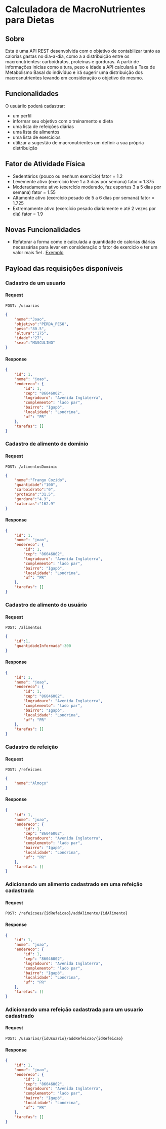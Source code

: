 # Calculadora de MacroNutrientes para Dietas

## Sobre
Esta é uma API REST desenvolvida com o objetivo de contabilizar tanto as calorias gastas no dia-a-dia, como a a distribuição entre os macronutrientes:
carboidratos, proteínas e gorduras. A partir de informações inicias como altura, peso e idade a API calculará a Taxa de Metabolismo Basal do indivíduo
e irá sugerir uma distribuição dos macrosnutrientes levando em consideração o objetivo do mesmo.

## Funcionalidades
O usuáriio poderá cadastrar:
  - um perfil
  - informar seu objetivo com o treinamento e dieta
  - uma lista de refeições diárias
  - uma lista de alimentos
  - uma lista de exercícios
  - utilizar a sugestão de macronutrientes um definir a sua própria distribuição
  
## Fator de Atividade Física  

  - Sedentários (pouco ou nenhum exercício) fator = 1.2
  - Levemente ativo (exercício leve 1 a 3 dias por semana) fator = 1.375
  - Moderadamente ativo (exercício moderado, faz esportes 3 a 5 dias por semana) fator = 1.55
  - Altamente ativo (exercício pesado de 5 a 6 dias por semana) fator = 1.725
  - Extremamente ativo (exercício pesado diariamente e até 2 vezes por dia) fator = 1.9

## Novas Funcionalidades
 - Refatorar a forma como é calculada a quantidade de calorias diárias necessárias para levar em consideração o fator de exercicio e ter um valor mais 
fiel . [Exemplo](https://www.tuasaude.com/como-calcular-o-gasto-calorico/#:~:text=Exemplo%20de%20c%C3%A1lculo%20de%20ingest%C3%A3o%20cal%C3%B3rica%20di%C3%A1ria&text=Gasto%20energ%C3%A9tico%20basal%3A%20])

## Payload das requisições disponíveis

### Cadastro de um usuario 
#### Request
```
POST: /usuarios
```
```json
{
    "nome":"Joao",
    "objetivo":"PERDA_PESO",
    "peso":"80.5",
    "altura":"175",
    "idade":"27",
    "sexo":"MASCULINO"
}
```
#### Response
```json
{
    "id": 1,
    "nome": "joao",
    "endereco": {
        "id": 1,
        "cep": "86046002",
        "logradouro": "Avenida Inglaterra",
        "complemento": "lado par",
        "bairro": "Igapó",
        "localidade": "Londrina",
        "uf": "PR"
    },
    "tarefas": []
}
```

### Cadastro de alimento de domínio
#### Request
```
POST: /alimentosDominio
```
```json
{
    "nome":"Frango Cozido",
    "quantidade":"100",
    "carboidrato":"0",
    "proteina":"31.5",
    "gordura":"4.3",
    "calorias":"162.9"
}
```
#### Response
```json
{
    "id": 1,
    "nome": "joao",
    "endereco": {
        "id": 1,
        "cep": "86046002",
        "logradouro": "Avenida Inglaterra",
        "complemento": "lado par",
        "bairro": "Igapó",
        "localidade": "Londrina",
        "uf": "PR"
    },
    "tarefas": []
}
```

### Cadastro de alimento do usuário
#### Request
```
POST: /alimentos
```
```json
{
    "id":1,
    "quantidadeInformada":300
}
```
#### Response
```json
{
    "id": 1,
    "nome": "joao",
    "endereco": {
        "id": 1,
        "cep": "86046002",
        "logradouro": "Avenida Inglaterra",
        "complemento": "lado par",
        "bairro": "Igapó",
        "localidade": "Londrina",
        "uf": "PR"
    },
    "tarefas": []
}
```

### Cadastro de refeição
#### Request
```
POST: /refeicoes
```
```json
{
    "nome":"Almoço"
}
```
#### Response
```json
{
    "id": 1,
    "nome": "joao",
    "endereco": {
        "id": 1,
        "cep": "86046002",
        "logradouro": "Avenida Inglaterra",
        "complemento": "lado par",
        "bairro": "Igapó",
        "localidade": "Londrina",
        "uf": "PR"
    },
    "tarefas": []
}
```

### Adicionando um alimento cadastrado em uma refeição cadastrada
#### Request
```
POST: /refeicoes/{idRefeicao}/addAlimento/{idAlimento}
```

#### Response
```json
{
    "id": 1,
    "nome": "joao",
    "endereco": {
        "id": 1,
        "cep": "86046002",
        "logradouro": "Avenida Inglaterra",
        "complemento": "lado par",
        "bairro": "Igapó",
        "localidade": "Londrina",
        "uf": "PR"
    },
    "tarefas": []
}
```

### Adicionando uma refeição cadastrada para um usuario cadastrado
#### Request
```
POST: /usuarios/{idUsuario}/addRefeicao/{idRefeicao}
```

#### Response
```json
{
    "id": 1,
    "nome": "joao",
    "endereco": {
        "id": 1,
        "cep": "86046002",
        "logradouro": "Avenida Inglaterra",
        "complemento": "lado par",
        "bairro": "Igapó",
        "localidade": "Londrina",
        "uf": "PR"
    },
    "tarefas": []
}
```
